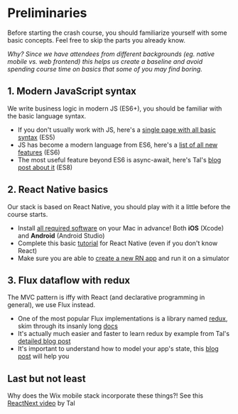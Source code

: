 # Preliminaries

Before starting the crash course, you should familiarize yourself with some basic concepts. Feel free to skip the parts you already know.

*Why? Since we have attendees from different backgrounds (eg. native mobile vs. web frontend) this helps us create a baseline and avoid spending course time on basics that some of you may find boring.*

## 1. Modern JavaScript syntax

We write business logic in modern JS (ES6+), you should be familiar with the basic language syntax.

* If you don't usually work with JS, here's a [single page with all basic syntax](http://betterexplained.com/articles/the-single-page-javascript-overview) (ES5)
* JS has become a modern language from ES6, here's a [list of all new features](https://github.com/lukehoban/es6features) (ES6)
* The most useful feature beyond ES6 is async-await, here's Tal's [blog post about it](https://hackernoon.com/an-ode-to-async-await-7da2dd3c2056#.pyx0twijy) (ES8)

## 2. React Native basics

Our stack is based on React Native, you should play with it a little before the course starts.

* Install [all required software](https://facebook.github.io/react-native/docs/getting-started.html) on your Mac in advance! Both **iOS** (Xcode) and **Android** (Android Studio)
* Complete this basic [tutorial](https://facebook.github.io/react-native/docs/tutorial.html) for React Native (even if you don't know React)
* Make sure you are able to [create a new RN app](https://facebook.github.io/react-native/docs/getting-started.html#testing-your-react-native-installation) and run it on a simulator

## 3. Flux dataflow with redux

The MVC pattern is iffy with React (and declarative programming in general), we use Flux instead.

* One of the most popular Flux implementations is a library named [redux](https://github.com/reactjs/redux), skim through its insanly long [docs](http://redux.js.org)
* It's actually much easier and faster to learn redux by example from Tal's [detailed blog post](https://hackernoon.com/redux-step-by-step-a-simple-and-robust-workflow-for-real-life-apps-1fdf7df46092#.qrxxpd867)
* It's important to understand how to model your app's state, this [blog post](https://hackernoon.com/avoiding-accidental-complexity-when-structuring-your-app-state-6e6d22ad5e2a#.gchj7syn3) will help you

## Last but not least

Why does the Wix mobile stack incorporate these things?! See this [ReactNext video](http://youtube.com/watch?v=abSNo2P9mMM) by Tal
